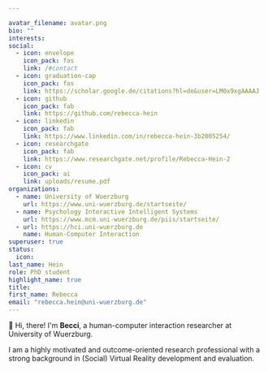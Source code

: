 ```yaml
---

avatar_filename: avatar.png
bio: ""
interests:
social:
  - icon: envelope
    icon_pack: fas
    link: /#contact
  - icon: graduation-cap
    icon_pack: fas
    link: https://scholar.google.de/citations?hl=de&user=LM0x9xgAAAAJ
  - icon: github
    icon_pack: fab
    link: https://github.com/rebecca-hein
  - icon: linkedin
    icon_pack: fab
    link: https://www.linkedin.com/in/rebecca-hein-3b2005254/
  - icon: researchgate
    icon_pack: fab
    link: https://www.researchgate.net/profile/Rebecca-Hein-2
  - icon: cv
    icon_pack: ai
    link: uploads/resume.pdf
organizations:
  - name: University of Wuerzburg
    url: https://www.uni-wuerzburg.de/startseite/
  - name: Psychology Interactive Intelligent Systems
    url: https://www.mcm.uni-wuerzburg.de/piis/startseite/
  - url: https://hci.uni-wuerzburg.de
    name: Human-Computer Interaction
superuser: true
status:
  icon: 
last_name: Hein
role: PhD student
highlight_name: true
title:
first_name: Rebecca
email: "rebecca.hein@uni-wuerzburg.de"
---
```


👋 Hi, there! I'm **Becci**, a human-computer interaction researcher at University of Wuerzburg.

I am a highly motivated and outcome-oriented research professional with a strong background in (Social) Virtual Reality development and evaluation.
